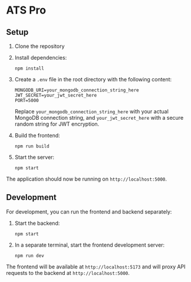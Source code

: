 # ATS Pro

## Setup

1. Clone the repository
2. Install dependencies:
   ```
   npm install
   ```
3. Create a `.env` file in the root directory with the following content:
   ```
   MONGODB_URI=your_mongodb_connection_string_here
   JWT_SECRET=your_jwt_secret_here
   PORT=5000
   ```
   Replace `your_mongodb_connection_string_here` with your actual MongoDB connection string, and `your_jwt_secret_here` with a secure random string for JWT encryption.

4. Build the frontend:
   ```
   npm run build
   ```
5. Start the server:
   ```
   npm start
   ```

The application should now be running on `http://localhost:5000`.

## Development

For development, you can run the frontend and backend separately:

1. Start the backend:
   ```
   npm start
   ```
2. In a separate terminal, start the frontend development server:
   ```
   npm run dev
   ```

The frontend will be available at `http://localhost:5173` and will proxy API requests to the backend at `http://localhost:5000`.